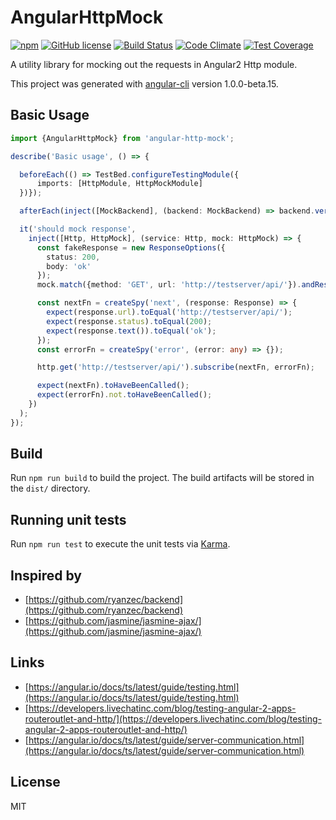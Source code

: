 # AngularHttpMock

[![npm](https://img.shields.io/npm/v/@generalov/angular-http-mock.svg)](https://www.npmjs.com/package/@generalov/angular-http-mock)
[![GitHub license](https://img.shields.io/badge/license-MIT-blue.svg?style=flat-square)](https://raw.githubusercontent.com/generalov/angular-http-mock/master/LICENSE)
[![Build Status](https://travis-ci.org/generalov/angular-http-mock.svg?branch=master)](https://travis-ci.org/generalov/angular-http-mock)
[![Code Climate](https://codeclimate.com/github/generalov/angular-http-mock/badges/gpa.svg)](https://codeclimate.com/github/generalov/angular-http-mock)
[![Test Coverage](https://codeclimate.com/github/generalov/angular-http-mock/badges/coverage.svg)](https://codeclimate.com/github/generalov/angular-http-mock/coverage)

A utility library for mocking out the requests in Angular2 Http module.

This project was generated with [angular-cli][angular-cli]
version 1.0.0-beta.15.

## Basic Usage

```TypeScript
import {AngularHttpMock} from 'angular-http-mock';

describe('Basic usage', () => {

  beforeEach(() => TestBed.configureTestingModule({
      imports: [HttpModule, HttpMockModule]
  })});

  afterEach(inject([MockBackend], (backend: MockBackend) => backend.verifyNoPendingRequests()));

  it('should mock response',
    inject([Http, HttpMock], (service: Http, mock: HttpMock) => {
      const fakeResponse = new ResponseOptions({
        status: 200,
        body: 'ok'
      });
      mock.match({method: 'GET', url: 'http://testserver/api/'}).andRespond(fakeResponse);

      const nextFn = createSpy('next', (response: Response) => {
        expect(response.url).toEqual('http://testserver/api/');
        expect(response.status).toEqual(200);
        expect(response.text()).toEqual('ok');
      });
      const errorFn = createSpy('error', (error: any) => {});

      http.get('http://testserver/api/').subscribe(nextFn, errorFn);

      expect(nextFn).toHaveBeenCalled();
      expect(errorFn).not.toHaveBeenCalled();
    })
  );
});
```

## Build

Run `npm run build` to build the project. The build artifacts will be
stored in the `dist/` directory.

## Running unit tests

Run `npm run test` to execute the unit tests via [Karma][karma].

## Inspired by

* [https://github.com/ryanzec/backend](https://github.com/ryanzec/backend)
* [https://github.com/jasmine/jasmine-ajax/](https://github.com/jasmine/jasmine-ajax/)

## Links

* [https://angular.io/docs/ts/latest/guide/testing.html](https://angular.io/docs/ts/latest/guide/testing.html)
* [https://developers.livechatinc.com/blog/testing-angular-2-apps-routeroutlet-and-http/](https://developers.livechatinc.com/blog/testing-angular-2-apps-routeroutlet-and-http/)
* [https://angular.io/docs/ts/latest/guide/server-communication.html](https://angular.io/docs/ts/latest/guide/server-communication.html)

## License

MIT

[angular-cli]: https://github.com/angular/angular-cli
[karma]: https://karma-runner.github.io
